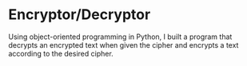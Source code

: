 # Encryptor/Decryptor
Using object-oriented programming in Python, I built a program that decrypts an encrypted text when given the cipher and encrypts a text according to the desired cipher. 
